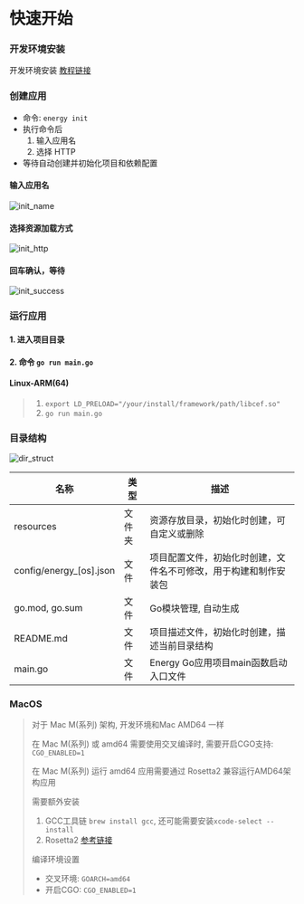 # 快速开始

### 开发环境安装

开发环境安装 [教程链接](/course/install-env)

### 创建应用

- 命令: `energy init`
- 执行命令后
  1. 输入应用名
  2. 选择 HTTP 
- 等待自动创建并初始化项目和依赖配置
#### 输入应用名
![init_name](/imgs/assets/init_name.png)

#### 选择资源加载方式
![init_http](/imgs/assets/init_http.png)

#### 回车确认，等待
![init_success](/imgs/assets/init_success.png)

### 运行应用
#### 1. 进入项目目录
#### 2. 命令 `go run main.go`
#### Linux-ARM(64)
> 1. `export LD_PRELOAD="/your/install/framework/path/libcef.so"`
> 2. `go run main.go`

### 目录结构
![dir_struct](/imgs/assets/dir_struct.png)

| 名称                      | 类型  | 描述                               |
|-------------------------|-----|----------------------------------|
| resources               | 文件夹 | 资源存放目录，初始化时创建，可自定义或删除            |
| config/energy_[os].json | 文件  | 项目配置文件，初始化时创建，文件名不可修改，用于构建和制作安装包 |
| go.mod, go.sum          | 文件  | Go模块管理, 自动生成                     |
| README.md               | 文件  | 项目描述文件，初始化时创建，描述当前目录结构           |
| main.go                 | 文件  | Energy Go应用项目main函数启动入口文件        |


### MacOS
> 对于 Mac M(系列) 架构, 开发环境和Mac AMD64 一样
> 
> 在 Mac M(系列) 或 amd64 需要使用交叉编译时, 需要开启CGO支持: `CGO_ENABLED=1`
> 
> 在 Mac M(系列) 运行 amd64 应用需要通过 Rosetta2 兼容运行AMD64架构应用
> 
> 需要额外安装
> 1. GCC工具链 `brew install gcc`, 还可能需要安装`xcode-select --install`
> 2. Rosetta2 [参考链接](https://support.apple.com/zh-cn/HT211861)
>
> 编译环境设置
> - 交叉环境: `GOARCH=amd64`
> - 开启CGO: `CGO_ENABLED=1`

